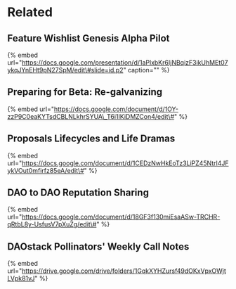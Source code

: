 # Related

## Feature Wishlist Genesis Alpha Pilot

{% embed url="https://docs.google.com/presentation/d/1aPlxbKr6IjNBqizF3ikUhMEt07ykqJYnEHt9pN27SpM/edit\#slide=id.p2" caption="" %}

## Preparing for Beta: Re-galvanizing

{% embed url="https://docs.google.com/document/d/1OY-zzP9C0eaKYTsdCBLNLkhrSYUA\_T6i1IKiDMZCon4/edit\#" %}

## Proposals Lifecycles and Life Dramas

{% embed url="https://docs.google.com/document/d/1CEDzNwHkEoTz3LiPZ45Ntrl4JFykVOut0mfirfz85eA/edit\#" %}

## DAO to DAO Reputation Sharing

{% embed url="https://docs.google.com/document/d/18GF3f130miEsaASw-TRCHR-qRtbL8y-UsfusV7pXuZg/edit\#" %}

## DAOstack Pollinators' Weekly Call Notes

{% embed url="https://drive.google.com/drive/folders/1GqkXYHZursf49dOKxVpxOWjtLVpk81vJ" %}



